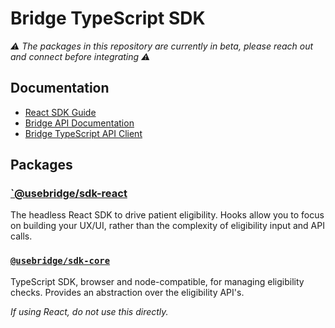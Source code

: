 # Bridge TypeScript SDK

_⚠️ The packages in this repository are currently in beta, please reach out and connect before integrating ⚠️_

## Documentation

- [React SDK Guide](https://docs.usebridge.com/documentation/getting-started/react-sdk)
- [Bridge API Documentation](https://docs.usebridge.com)
- [Bridge TypeScript API Client](https://github.com/use-bridge/api-typescript)

## Packages

### [`@usebridge/sdk-react](https://www.npmjs.com/package/@usebridge/sdk-react)

The headless React SDK to drive patient eligibility.
Hooks allow you to focus on building your UX/UI, rather than the complexity of eligibility input and API calls.

### [`@usebridge/sdk-core`](https://www.npmjs.com/package/@usebridge/sdk-core)

TypeScript SDK, browser and node-compatible, for managing eligibility checks.
Provides an abstraction over the eligibility API's.

_If using React, do not use this directly._
